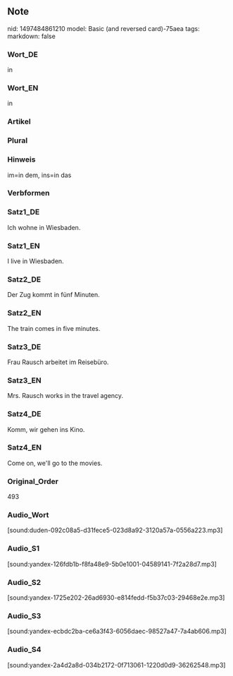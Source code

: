 ## Note
nid: 1497484861210
model: Basic (and reversed card)-75aea
tags: 
markdown: false

### Wort_DE
in

### Wort_EN
in

### Artikel


### Plural


### Hinweis
im=in dem, ins=in das

### Verbformen


### Satz1_DE
Ich wohne in Wiesbaden.

### Satz1_EN
I live in Wiesbaden.

### Satz2_DE
Der Zug kommt in fünf Minuten.

### Satz2_EN
The train comes in five minutes.

### Satz3_DE
Frau Rausch arbeitet im Reisebüro.

### Satz3_EN
Mrs. Rausch works in the travel agency.

### Satz4_DE
Komm, wir gehen ins Kino.

### Satz4_EN
Come on, we'll go to the movies.

### Original_Order
493

### Audio_Wort
[sound:duden-092c08a5-d31fece5-023d8a92-3120a57a-0556a223.mp3]

### Audio_S1
[sound:yandex-126fdb1b-f8fa48e9-5b0e1001-04589141-7f2a28d7.mp3]

### Audio_S2
[sound:yandex-1725e202-26ad6930-e814fedd-f5b37c03-29468e2e.mp3]

### Audio_S3
[sound:yandex-ecbdc2ba-ce6a3f43-6056daec-98527a47-7a4ab606.mp3]

### Audio_S4
[sound:yandex-2a4d2a8d-034b2172-0f713061-1220d0d9-36262548.mp3]
